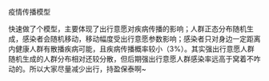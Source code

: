 疫情传播模型

快速做了个模型，主要体现了出行意愿对疾病传播的影响；人群正态分布随机生成，感染者会随机移动，移动幅度受出行意愿参数影响；感染者只对身边一定距离内健康人群有散播疾病可能，且疾病传播概率较小（3%）。其实强出行意愿人群随机生成的人群分布相对还较分散，但后期强出行意愿人群感染率远高于窝着不咋动的。所以大家尽量减少出行，持盈保泰啊~


